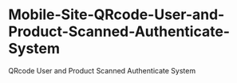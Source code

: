 # Mobile-Site-QRcode-User-and-Product-Scanned-Authenticate-System
QRcode User and Product Scanned Authenticate System
